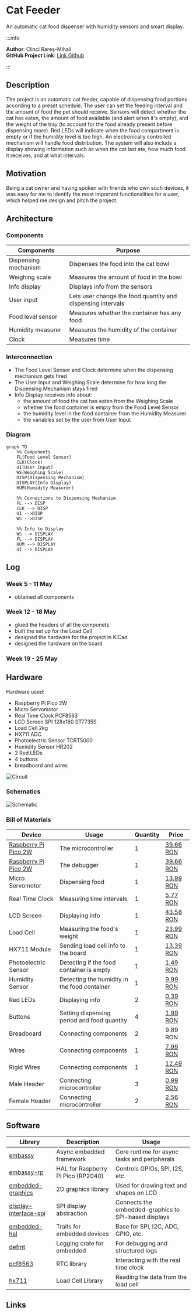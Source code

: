 # Cat Feeder
An automatic cat food dispenser with humidity sensors and smart display.

:::info 

**Author**: Clinci Rareș-Mihail \
**GitHub Project Link**: [Link Github](https://github.com/UPB-PMRust-Students/proiect-RaresClinci)

:::

## Description

The project is an automatic cat feeder, capable of dispensing food portions according to a preset schedule. The user can set the feeding interval and the amount of food the pet should receive. Sensors will detect whether the cat has eaten, the amount of food available (and alert when it's empty), and the weight of the tray (to account for the food already present before dispensing more). Red LEDs will indicate when the food compartment is empty or if the humidity level is too high. An electronically controlled mechanism will handle food distribution. The system will also include a display showing information such as when the cat last ate, how much food it receives, and at what intervals.

## Motivation

Being a cat owner and having spoken with friends who own such devices, it was easy for me to identify the most important functionalities for a user, which helped me design and pitch the project.

## Architecture 

### Components
  
| Components | Purpose |
|--------|--------|
| Dispensing mechanism | Dispenses the food into the cat bowl |
| Weighing scale | Measures the amount of food in the bowl |
| Info display | Displays info from the sensors |
| User input | Lets user change the food quantity and dispensing intervals |
| Food level sensor | Measures whether the container has any food |
| Humidity measurer | Measures the humidity of the container |
| Clock | Measures time |

### Interconnection
- The Food Level Sensor and Clock determine when the dispensing mechanism gets fired
- The User Input and Weighing Scale determine for how long the Dispensing Mechanism stays fired
- Info Display receives info about:
  - the amount of food the cat has eaten from the Weighing Scale
  - whether the food container is empty from the Food Level Sensor
  - the humidity level in the food container from the Humidity Measurer
  - the variables set by the user from User Input

### Diagram
```mermaid
graph TD
    %% Components
    FL(Food Level Sensor)
    CLK(Clock)
    UI(User Input)
    WS(Weighing Scale)
    DISP(Dispensing Mechanism)
    DISPLAY(Info Display)
    HUM(Humidity Measurer)

    %% Connections to Dispensing Mechanism
    FL --> DISP
    CLK --> DISP
    UI -->DISP
    WS -->DISP

    %% Info to Display
    WS --> DISPLAY
    FL --> DISPLAY
    HUM --> DISPLAY
    UI --> DISPLAY

```



## Log

<!-- write your progress here every week -->

### Week 5 - 11 May
- obtained all components

### Week 12 - 18 May
- glued the headers of all the componets
- built the set up for the Load Cell
- designed the hardware for the project in KiCad
- designed the hardware on the board

### Week 19 - 25 May

## Hardware


Hardware used:
- Raspberry Pi Pico 2W
- Micro Servomotor
- Real Time Clock PCF8563
- LCD Screen SPI 128x160 ST7735S
- Load Cell 2kg
- HX711 ADC
- Photoelectric Sensor TCRT5000
- Humidity Sensor HR202 
- 2 Red LEDs
- 4 buttons
- breadboard and wires

![Circuit](circuit.webp)

### Schematics

<!-- TODO: Place your KiCAD schematics here. -->
![Schematic](CatFeeder.webp)

### Bill of Materials

<!-- Fill out this table with all the hardware components that you might need.

The format is 
```
| [Device](link://to/device) | This is used ... | [price](link://to/store) |

```

-->

| Device | Usage | Quantity | Price |
|--------|--------|-------| -------|
| [Raspberry Pi Pico 2W](https://www.raspberrypi.com/documentation/microcontrollers/raspberry-pi-pico.html) | The microcontroller | 1 | [39.66 RON](https://www.optimusdigital.ro/ro/placi-raspberry-pi/13327-raspberry-pi-pico-2-w.html?search_query=pico+2w&results=33) |
| [Raspberry Pi Pico 2W](https://www.raspberrypi.com/documentation/microcontrollers/raspberry-pi-pico.html) | The debugger | 1 | [39.66 RON](https://www.optimusdigital.ro/ro/placi-raspberry-pi/13327-raspberry-pi-pico-2-w.html?search_query=pico+2w&results=33) |
| Micro Servomotor | Dispensing food | 1 | [13.99 RON](https://www.optimusdigital.ro/ro/motoare-servomotoare/26-micro-servomotor-sg90.html) |
| Real Time Clock | Measuring time intervals | 1 | [5.77 RON](https://www.optimusdigital.ro/ro/altele/12286-modul-ceas-in-timp-real-rtc-pcf8563.html?search_query=rtc&results=149) |
| LCD Screen | Displaying info | 1 | [43.58 RON](https://ardushop.ro/ro/electronica/2124-modul-lcd-spi-128x160-6427854032546.html) |
| Load Cell | Measuring the food's weight | 1 | [23.99 RON](https://www.emag.ro/celula-de-sarcina-pentru-masurarea-greutatilor-elektroweb-5-12-v-np-071/pd/D3LR35MBM/) |
| HX711 Module | Sending load cell info to the board | 1 | [13.39 RON](https://www.emag.ro/modul-de-cantarire-hx711-elektroweb-24-biti-2-6-5-5-v-2-a-015/pd/D3RC35MBM/?ref=graph_profiled_similar_fallback_1_1&provider=rec&recid=rec_49_8d6e082ea6b74ffb10e7a843ba7ffb11555222752e69c036611a4fd4b113d7b3_1746196248&scenario_ID=49) |
| Photoelectric Sensor | Detecting if the food container is empty | 1 | [1.49 RON](https://www.optimusdigital.ro/ro/senzori-senzori-optici/42-senzor-fotoelectric-reflectiv-tcrt5000.html?search_query=senzor+infrarosu&results=116) |
| Humidity Sensor | Detecting the humidity in the food container | 1 | [9.99 RON](https://www.optimusdigital.ro/ro/senzori-senzori-de-umiditate/2492-modul-senzor-de-umiditate-hr202.html?search_query=umiditate&results=165) |
| Red LEDs | Displaying info | 2 | [0.39 RON](https://www.optimusdigital.ro/ro/optoelectronice-led-uri/696-led-rou-de-3-mm-cu-lentile-difuze.html) |
| Buttons | Setting dispensing period and food quantity | 4 | [1.99 RON](https://www.optimusdigital.ro/ro/butoane-i-comutatoare/1115-buton-cu-capac-rotund-alb.html) |
| Breadboard | Connecting components | 2 | 9.89 RON |
| Wires | Connecting components | 1 | [7.99 RON](https://www.optimusdigital.ro/ro/fire-fire-mufate/12-set-de-cabluri-pentru-breadboard.html?search_query=Set+Fire+pentru+Breadboard&results=37) |
| Rigid Wires | Connecting components | 1 | [12.49 RON](https://www.optimusdigital.ro/ro/fire-fire-nemufate/899-set-de-fire-pentru-breadboard-rigide.html?search_query=%09Set+de+fire+Rigide+pentru+Breadboard&results=1) |
| Male Header | Connecting microcontroller | 3 | [0.99 RON](https://www.optimusdigital.ro/ro/componente-electronice-headere-de-pini/1268-header-de-pini-verde-254-mm-40p.html?search_query=Header+de+pini+verde+2.54+mm+%2840p%29&results=1) |
| Female Header | Connecting microcontroller | 2 | [2.56 RON](https://www.optimusdigital.ro/ro/componente-electronice-headere-de-pini/1285-header-de-pini-mama-40p-254-mm-separabil.html?search_query=%09Header+de+Pini+Mama+40p+2.54+mm+Separabil&results=1) |


## Software

| Library | Description | Usage |
|--------|-------------|-------|
| [embassy](https://github.com/embassy-rs/embassy) | Async embedded framework | Core runtime for async tasks and peripherals |
| [embassy-rp](https://github.com/embassy-rs/embassy) | HAL for Raspberry Pi Pico (RP2040) | Controls GPIOs, SPI, I2S, etc. |
| [embedded-graphics](https://github.com/embedded-graphics/embedded-graphics) | 2D graphics library | Used for drawing text and shapes on LCD |
| [display-interface-spi](https://github.com/almindor/display-interface) | SPI display abstraction | Connects the embedded-graphics to SPI-based displays |
| [embedded-hal](https://github.com/rust-embedded/embedded-hal) | Traits for embedded devices | Base for SPI, I2C, ADC, GPIO, etc. |
| [defmt](https://github.com/knurling-rs/defmt) | Logging crate for embedded | For debugging and structured logs |
| [pcf8563](https://github.com/nebelgrau77/pcf8563-rs) | RTC library | Interacting with the real time clock |
| [hx711](https://github.com/jonas-hagen/hx711) | Load Cell Library | Reading the data from the load cell |

## Links

<!-- Add a few links that inspired you and that you think you will use for your project -->



